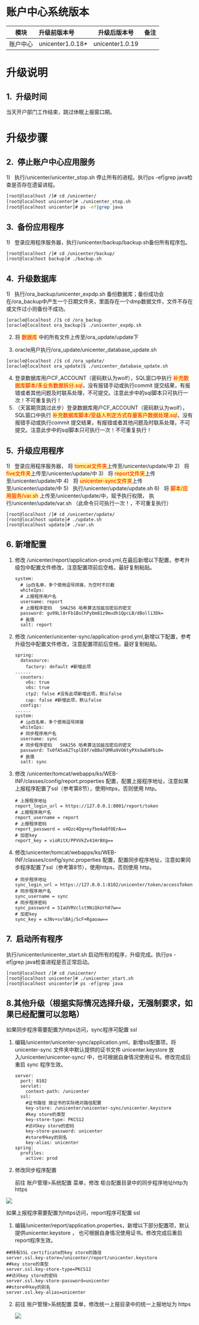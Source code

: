 # 账户中心系统版本

| 模块     | 升级前版本号     | 升级后版本号    | 备注 |
| -------- | :--------------- | --------------- | ---- |
| 账户中心 | unicenter1.0.18* | unicenter1.0.19 |      |


# 升级说明

## 1.  升级时间

当天开户部门工作结束，跳过休眠上报窗口期。

# 升级步骤

## 2.  停止账户中心应用服务

1)    执行/unicenter/unicenter_stop.sh 停止所有的进程。执行ps -ef|grep java检查是否存在遗留进程。
```bash
[root@localhost /]# cd /unicenter/
[root@localhost unicenter]# ./unicenter_stop.sh
[root@localhost unicenter]# ps -ef|grep java
```

## 3.  备份应用程序

1)    登录应用程序服务器，执行/unicenter/backup/backup.sh备份所有程序包。
```shell
[root@localhost /]# cd /unicenter/backup/
[root@localhost backup]# ./backup.sh
```
## 4.  升级数据库

1)   执行/ora_backup/unicenter_expdp.sh 备份数据库；备份成功会在/ora_backup中产生一个日期文件夹，里面存在一个dmp数据文件，文件不存在或文件过小则备份不成功。
```shell
[oracle@localhost /]$ cd /ora_backup
[oracle@localhost ora_backup]$ ./unicenter_expdp.sh
```
2. 将 <span style="background:#fff88f"><font color="#ff0000">数据库</font></span> 中的所有文件上传至/ora_update/update下

3. oracle用户执行/ora_update/unicenter_database_update.sh

```shell
[oracle@localhost /]$ cd /ora_update/
[oracle@localhost ora_update]$ ./unicenter_database_update.sh
```
4. 登录数据库用户CF_ACCOUNT（密码默认为wolf），SQL窗口中执行 <span style="background:#fff88f"><font color="#ff0000"><font color="#ff0000">补充数据库脚本/多业务数据拆分.sql</font></font></span>，没有报错手动或执行commit 提交结果，有报错或者其他问题及时联系处理，不可提交。注意此步中的sql脚本只可执行一次！不可重复执行！
4. （天富期货跳过此步）登录数据库用户CF_ACCOUNT（密码默认为wolf），SQL窗口中执行 <span style="background:#fff88f"><font color="#ff0000"><font color="#ff0000">补充数据库脚本/受益人判定方式存量客户数据处理.sql</font></font></span>，没有报错手动或执行commit 提交结果，有报错或者其他问题及时联系处理，不可提交。注意此步中的sql脚本只可执行一次！不可重复执行！

## 5.  升级应用程序

1)   登录应用程序服务器， 将 <span style="background:#fff88f"><font color="#ff0000"><font color="#ff0000">tomcat文件夹</font></font></span>上传至/unicenter/update/中
2)   将 <span style="background:#fff88f"><font color="#ff0000">five文件夹</font></span>上传至/unicenter/update/中
3)   将 <span style="background:#fff88f"><font color="#ff0000">report文件夹</font></span>上传至/unicenter/update/中
4)   将 <span style="background:#fff88f"><font color="#ff0000">unicenter-sync文件夹</font></span>上传至/unicenter/update/中
5)   执行/unicenter/update/update.sh
6)   将 <span style="background:#fff88f"><font color="#ff0000">脚本/应用服务/var.sh</font></span>  上传至/unicenter/update/中，赋予执行权限， 执行/unicenter/update/var.sh （此命令只可执行一次！，不可重复执行）
```shell
[root@localhost /]# cd /unicenter/update/
[root@localhost update]# ./update.sh
[root@localhost update]# ./var.sh
```



## 6. 新增配置

1. 修改 /unicenter/report/application-prod.yml,在最后新增以下配置，参考升级包中配置文件修改，注意配置项前后空格，最好复制粘贴。

   ```
   system:
     # ip白名单，多个使用逗号拼接，为空时不拦截
     whiteIps:
     # 上报程序用户名
     username: report
     # 上报程序密码   SHA256 哈希算法加盐加密后的密文
     password: gu99Ll8rFb1BsChPybm81z9mudh1QpcLB/dBolli3Dk=
     # 盐值
     salt: report
   ```

   

2. 修改 /unicenter/unicenter-sync/application-prod.yml,新增以下配置，参考升级包中配置文件修改，注意配置项前后空格，最好复制粘贴。

   

   ```
   spring:
     datasource:
       factory: default #新增此项
   ......
     counters:
       v6s: true
       v8s: true
       ctp2: false #没有此项新增此项，默认false
       cap: false #新增此项，默认false
     configs:
   ......
   system:
     # ip白名单，多个使用逗号拼接
     whiteIps: 
     # 同步程序用户名
     username: sync
     # 同步程序密码   SHA256 哈希算法加盐加密后的密文
     password: Tx0fA5x6ZTsplE0f/eBBaTQMRa9VO6tyPXsOwEHFbi0=
     # 盐值
     salt: sync
   ```

   

3. 修改 /unicenter/tomcat/webapps/ks/WEB-INF/classes/config/report.properties 配置，配置上报程序地址，注意如果上报程序配置了ssl（参考第8节），使用https，否则使用 http。

   

   ```
   # 上报程序地址
   report_login_url = https://127.0.0.1:8001/report/token
   # 上报程序用户名
   report_username = report
   # 上报程序密码
   report_password = v4Qzc4Qg+nyfbe4a8fOErA==
   # 加密key
   report_key = vioRitX/PPVVkZv41HrBXg==
   ```

   

4. 修改/unicenter/tomcat/webapps/ks/WEB-INF/classes/config/sync.properties 配置，配置同步程序地址，注意如果同步程序配置了ssl（参考第8节），使用https，否则使用 http。

   ```
   # 同步程序地址
   sync_login_url = https://127.0.0.1:8102/unicenter/token/accessToken
   # 同步程序用户名
   sync_username = sync
   # 同步程序密码
   sync_password = SIaUVRVclst9NiQkUrh07w==
   # 加密key
   sync_key = eJNv+svlBAj/ScF+Rgaoaw==
   ```

## 7.  启动所有程序

执行/unicenter/unicenter_start.sh 启动所有的程序，升级完成。执行ps -ef|grep java检查进程是否正常启动。
```shell
[root@localhost /]# cd /unicenter/
[root@localhost unicenter]# ./unicenter_start.sh
[root@localhost unicenter]# ps -ef|grep java
```



## 8.其他升级（根据实际情况选择升级，无强制要求，如果已经配置可以忽略）

如果同步程序需要配置为https访问，sync程序可配置 ssl

1. 编辑/unicenter/unicenter-sync/application.yml，新增ssl配置项，将unicenter-sync 文件夹中默认提供的证书文件 unicenter.keystore 放入/unicenter/unicenter-sync/ 中，也可根据自身情况使用证书。修改完成后重启 sync 程序生效。 

   ```
   server:
     port: 8102
     servlet:
       context-path: /unicenter
     ssl:
       #证书路径 按证书的实际绝对路径配置
       key-store: /unicenter/unicenter-sync/unicenter.keystore
       #key store的类型
       key-store-type: PKCS12
       #访问key store的密码
       key-store-password: unicenter
       #store中key的别名
       key-alias: unicenter
   spring:
     profiles:
       active: prod
   
   ```

2. 修改同步程序配置

   前往 账户管理>系统配置 菜单，修改 柜台配置目录中的同步程序地址http为 https

![](https://gitee.com/leonblack/ImgURL/raw/master/image/2024913/67o8vuo4uf1726196001122.png)

如果上报程序需要配置为https访问，report程序可配置 ssl

1. 编辑/unicenter/report/application.properties，新增以下部分配置项，默认提供unicenter.keystore ， 也可根据自身情况使用证书。修改完成后重启 report程序生效。 

```
##持有SSL certificate的key store的路径
server.ssl.key-store=/unicenter/report/unicenter.keystore 
##key store的类型
server.ssl.key-store-type=PKCS12
##访问key store的密码
server.ssl.key-store-password=unicenter
##store中key的别名
server.ssl.key-alias=unicenter
```

2. 前往 账户管理>系统配置 菜单，修改统一上报目录中的统一上报地址为 https

   ![](https://gitee.com/leonblack/ImgURL/raw/master/image/20231218/ccj1sx0sq91702877953254.png)
